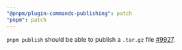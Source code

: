 ```yaml
---
"@pnpm/plugin-commands-publishing": patch
"pnpm": patch
---
```


`pnpm publish` should be able to publish a `.tar.gz` file [#9927](https://github.com/pnpm/pnpm/pull/9927).
